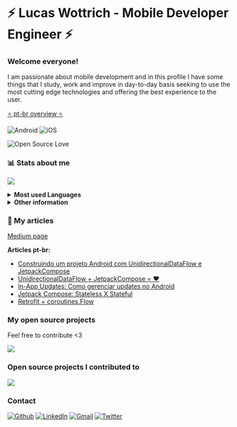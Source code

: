 # ⚡️ Lucas Wottrich - Mobile Developer Engineer ⚡️
### Welcome everyone! 

I am passionate about mobile development and in this profile I have some things that I study, work and improve in day-to-day basis seeking to use the most cutting edge technologies and  offering the best experience to the user.

[:star: pt-br overview :star:](https://github.com/Wottrich/Wottrich/blob/master/README-br.md)

![Android](https://img.shields.io/badge/Android-green.svg?logo=Android&logoColor=white)
![iOS](https://img.shields.io/badge/iOS-blue.svg?logo=Apple&logoColor=white)

![Open Source Love](https://badges.frapsoft.com/os/v2/open-source.svg?v=103)

### **📊 Stats about me**

![](https://github-readme-stats.vercel.app/api?username=wottrich&show_icons=true&hide=contribs&theme=dark)

<details><summary><b>Most used Languages</b></summary>
  
  ![](https://github-readme-stats.vercel.app/api/top-langs/?username=wottrich&layout=compact&hide=ruby&theme=dark)
  
</details>



<details><summary><b>Other information</b></summary>
  
  
  - [Gists](https://gist.github.com/Wottrich)
  - [Repositories](https://github.com/Wottrich?tab=repositories)
  
  
</details>

### **📖 My articles**
[Medium page](https://wottrich.medium.com/)

**Articles pt-br:**
- [Construindo um projeto Android com UnidirectionalDataFlow e JetpackCompose](https://medium.com/android-dev-br/construindo-um-projeto-android-com-unidirectionaldataflow-e-jetpackcompose-6018ce1f142e)
- [UnidirectionalDataFlow + JetpackCompose = ❤️](https://medium.com/android-dev-br/unidirectionaldataflow-no-android-com-jetpackcompose-cf5f0f3e0d98)
- [In-App Updates: Como gerenciar updates no Android](https://medium.com/android-dev-br/in-app-updates-como-gerenciar-updates-no-android-41c09a4cdd04)
- [Jetpack Compose: Stateless X Stateful](https://wottrich.medium.com/jetpack-compose-stateless-x-stateful-16d7556a7c98)
- [Retrofit + coroutines.Flow ](https://wottrich.medium.com/retrofit-coroutines-flow-7b4d0e52c8cc)

### **My open source projects**

Feel free to contribute <3

<a href="https://github.com/wottrich/android-smart-checklist"><img src="https://denvercoder1-github-readme-stats.vercel.app/api/pin/?username=wottrich&repo=android-smart-checklist&theme=dracula&bg_color=272A36&title_color=FE6E96&icon_color=F8D866&hide_border=false&show_icons=true"></a>

### **Open source projects I contributed to**

<a href="https://github.com/waseefakhtar/dose-android"><img src="https://denvercoder1-github-readme-stats.vercel.app/api/pin/?username=waseefakhtar&repo=dose-android&theme=dracula&bg_color=272A36&title_color=FE6E96&icon_color=F8D866&hide_border=false&show_icons=true"></a>

### **Contact**

[![Github](https://img.shields.io/badge/-Github-black?style=flat&logo=Github&logoColor=white)](https://github.com/Wottrich)
[![LinkedIn](https://img.shields.io/badge/-LinkedIn-blue?style=flat&logo=Linkedin&logoColor=white)](https://www.linkedin.com/in/lucas-c-wottrich/)
[![Gmail](https://img.shields.io/badge/-Gmail-red?style=flat&logo=Gmail&logoColor=white)](mailto:wottrich78@gmail.com)
[![Twitter](https://img.shields.io/badge/-Twitter-blue?style=flat&logo=Twitter&logoColor=white)](https://twitter.com/wottrichlucas)
